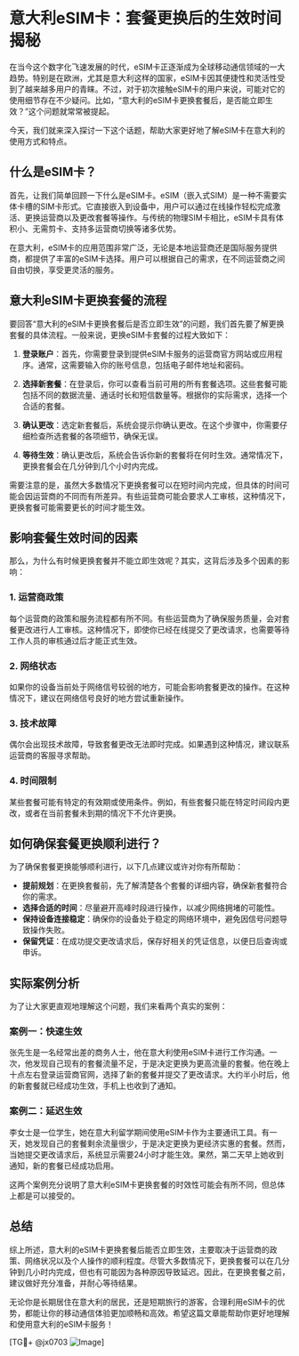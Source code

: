 # 意大利eSIM卡：套餐更换后的生效时间揭秘

在当今这个数字化飞速发展的时代，eSIM卡正逐渐成为全球移动通信领域的一大趋势。特别是在欧洲，尤其是意大利这样的国家，eSIM卡因其便捷性和灵活性受到了越来越多用户的青睐。不过，对于初次接触eSIM卡的用户来说，可能对它的使用细节存在不少疑问。比如，“意大利的eSIM卡更换套餐后，是否能立即生效？”这个问题就常常被提起。

今天，我们就来深入探讨一下这个话题，帮助大家更好地了解eSIM卡在意大利的使用方式和特点。

## 什么是eSIM卡？

首先，让我们简单回顾一下什么是eSIM卡。eSIM（嵌入式SIM）是一种不需要实体卡槽的SIM卡形式。它直接嵌入到设备中，用户可以通过在线操作轻松完成激活、更换运营商以及更改套餐等操作。与传统的物理SIM卡相比，eSIM卡具有体积小、无需剪卡、支持多运营商切换等诸多优势。

在意大利，eSIM卡的应用范围非常广泛，无论是本地运营商还是国际服务提供商，都提供了丰富的eSIM卡选择。用户可以根据自己的需求，在不同运营商之间自由切换，享受更灵活的服务。

## 意大利eSIM卡更换套餐的流程

要回答“意大利的eSIM卡更换套餐后是否立即生效”的问题，我们首先要了解更换套餐的具体流程。一般来说，更换eSIM卡套餐的过程大致如下：

1. **登录账户**：首先，你需要登录到提供eSIM卡服务的运营商官方网站或应用程序。通常，这需要输入你的账号信息，包括电子邮件地址和密码。

2. **选择新套餐**：在登录后，你可以查看当前可用的所有套餐选项。这些套餐可能包括不同的数据流量、通话时长和短信数量等。根据你的实际需求，选择一个合适的套餐。

3. **确认更改**：选定新套餐后，系统会提示你确认更改。在这个步骤中，你需要仔细检查所选套餐的各项细节，确保无误。

4. **等待生效**：确认更改后，系统会告诉你新的套餐将在何时生效。通常情况下，更换套餐会在几分钟到几个小时内完成。

需要注意的是，虽然大多数情况下更换套餐可以在短时间内完成，但具体的时间可能会因运营商的不同而有所差异。有些运营商可能会要求人工审核，这种情况下，更换套餐可能需要更长的时间才能生效。

## 影响套餐生效时间的因素

那么，为什么有时候更换套餐并不能立即生效呢？其实，这背后涉及多个因素的影响：

### 1. **运营商政策**

每个运营商的政策和服务流程都有所不同。有些运营商为了确保服务质量，会对套餐更改进行人工审核。这种情况下，即使你已经在线提交了更改请求，也需要等待工作人员的审核通过后才能正式生效。

### 2. **网络状态**

如果你的设备当前处于网络信号较弱的地方，可能会影响套餐更改的操作。在这种情况下，建议在网络信号良好的地方尝试重新操作。

### 3. **技术故障**

偶尔会出现技术故障，导致套餐更改无法即时完成。如果遇到这种情况，建议联系运营商的客服寻求帮助。

### 4. **时间限制**

某些套餐可能有特定的有效期或使用条件。例如，有些套餐只能在特定时间段内更改，或者在当前套餐未到期的情况下不允许更换。

## 如何确保套餐更换顺利进行？

为了确保套餐更换能够顺利进行，以下几点建议或许对你有所帮助：

- **提前规划**：在更换套餐前，先了解清楚各个套餐的详细内容，确保新套餐符合你的需求。
- **选择合适的时间**：尽量避开高峰时段进行操作，以减少网络拥堵的可能性。
- **保持设备连接稳定**：确保你的设备处于稳定的网络环境中，避免因信号问题导致操作失败。
- **保留凭证**：在成功提交更改请求后，保存好相关的凭证信息，以便日后查询或申诉。

## 实际案例分析

为了让大家更直观地理解这个问题，我们来看两个真实的案例：

### 案例一：快速生效

张先生是一名经常出差的商务人士，他在意大利使用eSIM卡进行工作沟通。一次，他发现自己现有的套餐流量不足，于是决定更换为更高流量的套餐。他在晚上十点左右登录运营商官网，选择了新的套餐并提交了更改请求。大约半小时后，他的新套餐就已经成功生效，手机上也收到了通知。

### 案例二：延迟生效

李女士是一位学生，她在意大利留学期间使用eSIM卡作为主要通讯工具。有一天，她发现自己的套餐剩余流量很少，于是决定更换为更经济实惠的套餐。然而，当她提交更改请求后，系统显示需要24小时才能生效。果然，第二天早上她收到通知，新的套餐已经成功启用。

这两个案例充分说明了意大利eSIM卡更换套餐的时效性可能会有所不同，但总体上都是可以接受的。

## 总结

综上所述，意大利的eSIM卡更换套餐后能否立即生效，主要取决于运营商的政策、网络状况以及个人操作的顺利程度。尽管大多数情况下，更换套餐可以在几分钟到几小时内完成，但也有可能因为各种原因导致延迟。因此，在更换套餐之前，建议做好充分准备，并耐心等待结果。

无论你是长期居住在意大利的居民，还是短期旅行的游客，合理利用eSIM卡的优势，都能让你的移动通信体验更加顺畅和高效。希望这篇文章能帮助你更好地理解和使用意大利的eSIM卡服务！

[TG💪+ @jx0703 ![Image](https://github.com/user-attachments/assets/dbca1d08-cadb-493c-b0ec-ad6f7a83f270)]